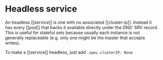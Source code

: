 # Headless service
An headless [[service]] is one with no associated [[cluster-ip]]. Instead it has every [[pod]] that backs it available directly under the DNS' SRV record. This is useful for stateful sets because usually each instance is not generally replaceable (e.g. only one might be the master that accepts writes).

To make a [[service]] headless, just add `.spec.clusterIP: None`
